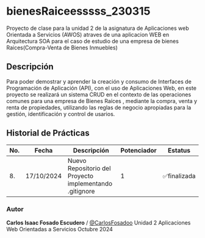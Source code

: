 # bienesRaiceesssss_230315
Proyecto de clase para la unidad 2 de la asignatura de Aplicaciones web Orientada a Servicios (AWOS) atraves de una aplicacion WEB en Arquitectura SOA para el caso de estudio de una empresa de bienes Raices(Compra-Venta de Bienes Inmuebles)
## Descripción

Para poder demostrar y aprender la creación y consumo de Interfaces de Programación de Aplicación (API), con el uso de Aplicaciones Web, en este proyecto se realizará un sistema CRUD en el contexto de las operaciones comunes para una empresa de Bienes Raíces , mediante la compra, venta y renta de propiedades, utilizando las reglas de negocio apropiadas para la gestión, identificación y control de usarios.

## Historial de Prácticas

|No.|Fecha |Descripción|Potenciador|Estatus|
|--|--|--|--|--|
|8.|17/10/2024|Nuevo Repositorio del Proyecto implementando .gitignore|1| ✅finalizada|

### Autor
 **Carlos Isaac Fosado Escudero** / [@CarlosFosadoo](https://github.com/CarlosFosadoo)
Unidad 2
Aplicaciones Web Orientadas a Servicios 
Octubre 2024